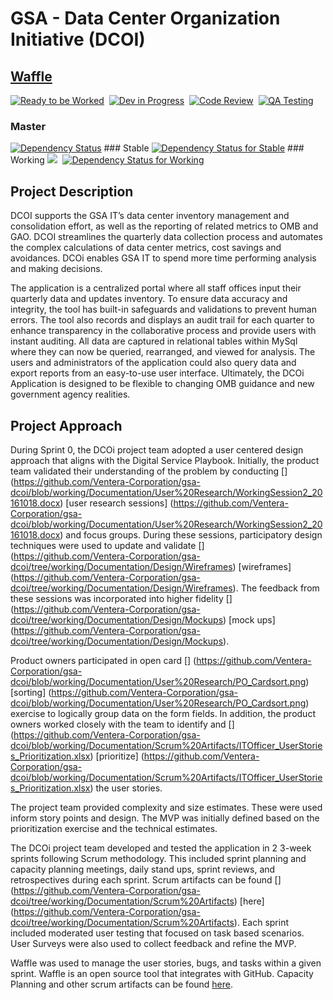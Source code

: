 # GSA - Data Center Organization Initiative (DCOI)
## <a href="https://waffle.io/Ventera-Corporation/gsa-dcoi">Waffle</a>
[![Ready to be Worked](https://badge.waffle.io/Ventera-Corporation/gsa-dcoi.png?label=ready&title=Ready)](https://waffle.io/Ventera-Corporation/gsa-dcoi)&nbsp;
[![Dev in Progress](https://badge.waffle.io/Ventera-Corporation/gsa-dcoi.png?label=In%20Progress&title=In%20Progress)](https://waffle.io/Ventera-Corporation/gsa-dcoi)&nbsp;
[![Code Review](https://badge.waffle.io/Ventera-Corporation/gsa-dcoi.png?label=Code%20Review&title=Code%20Review)](https://waffle.io/Ventera-Corporation/gsa-dcoi)&nbsp;
[![QA Testing](https://badge.waffle.io/Ventera-Corporation/gsa-dcoi.png?label=qa&title=QA)](https://waffle.io/Ventera-Corporation/gsa-dcoi)&nbsp;
### Master
<a href='https://www.versioneye.com/user/projects/58332761e7cea00045b89071'>
<img src='https://www.versioneye.com/user/projects/58332761e7cea00045b89071/badge.svg?style=flat-square' alt="Dependency Status"/></a>
### Stable
<a href='https://www.versioneye.com/user/projects/5833276fe7cea00029198b96'>
<img src='https://www.versioneye.com/user/projects/5833276fe7cea00029198b96/badge.svg?style=flat-square' alt="Dependency Status for Stable"/></a>
### Working
<a href="http://codeclimate.com/github/Ventera-Corporation/gsa-dcoi"><img src="http://codeclimate.com/github/Ventera-Corporation/gsa-dcoi/badges/gpa.svg" /></a>&nbsp;
<a href='https://www.versioneye.com/user/projects/583327d2e7cea00039353adc'>
<img src='https://www.versioneye.com/user/projects/583327d2e7cea00039353adc/badge.svg?style=flat-square' alt="Dependency Status for Working"/></a>

## Project Description
DCOI supports the GSA IT’s data center inventory management and consolidation effort, as well as the reporting of related metrics to OMB and GAO. DCOI streamlines the quarterly data collection process and automates the complex calculations of data center metrics, cost savings and avoidances. DCOi enables GSA IT to spend more time performing analysis and making decisions. 

The application is a centralized portal where all staff offices input their quarterly data and updates inventory. To ensure data accuracy and integrity, the tool has built-in safeguards and validations to prevent human errors. The tool also records and displays an audit trail for each quarter to enhance transparency in the collaborative process and provide users with instant auditing. All data are captured in relational tables within MySql where they can now be queried, rearranged, and viewed for analysis. The users and administrators of the application could also query data and export reports from an easy-to-use user interface. Ultimately, the DCOi Application is designed to be flexible to changing OMB guidance and new government agency realities.

## Project Approach
During Sprint 0, the DCOi project team adopted a user centered design approach that aligns with the Digital Service Playbook.  Initially, the product team validated their understanding of the problem by conducting [] (https://github.com/Ventera-Corporation/gsa-dcoi/blob/working/Documentation/User%20Research/WorkingSession2_20161018.docx) [user research sessions] (https://github.com/Ventera-Corporation/gsa-dcoi/blob/working/Documentation/User%20Research/WorkingSession2_20161018.docx)  and focus groups.  During these sessions, participatory design techniques were used to update and validate [] (https://github.com/Ventera-Corporation/gsa-dcoi/tree/working/Documentation/Design/Wireframes) [wireframes] (https://github.com/Ventera-Corporation/gsa-dcoi/tree/working/Documentation/Design/Wireframes). The feedback from these sessions was incorporated into higher fidelity [] (https://github.com/Ventera-Corporation/gsa-dcoi/tree/working/Documentation/Design/Mockups) [mock ups] (https://github.com/Ventera-Corporation/gsa-dcoi/tree/working/Documentation/Design/Mockups).  

Product owners participated in open card [] (https://github.com/Ventera-Corporation/gsa-dcoi/blob/working/Documentation/User%20Research/PO_Cardsort.png) [sorting] (https://github.com/Ventera-Corporation/gsa-dcoi/blob/working/Documentation/User%20Research/PO_Cardsort.png) exercise to logically group data on the form fields. In addition, the product owners worked closely with the team to identify and [] (https://github.com/Ventera-Corporation/gsa-dcoi/blob/working/Documentation/Scrum%20Artifacts/ITOfficer_UserStories_Prioritization.xlsx) [prioritize] (https://github.com/Ventera-Corporation/gsa-dcoi/blob/working/Documentation/Scrum%20Artifacts/ITOfficer_UserStories_Prioritization.xlsx) the user stories.  

The project team provided complexity and size estimates. These were used inform story points and design. The MVP was initially defined based on the prioritization exercise and the technical estimates. 

The DCOi project team developed and tested the application in 2 3-week sprints following Scrum methodology. This included sprint planning and capacity planning meetings, daily stand ups, sprint reviews, and retrospectives during each sprint. Scrum artifacts can be found [] (https://github.com/Ventera-Corporation/gsa-dcoi/tree/working/Documentation/Scrum%20Artifacts) [here] (https://github.com/Ventera-Corporation/gsa-dcoi/tree/working/Documentation/Scrum%20Artifacts). Each sprint included moderated user testing that focused on task based scenarios.  User Surveys were also used to collect feedback and refine the MVP.

Waffle was used to manage the user stories, bugs, and tasks within a given sprint.  Waffle is an open source tool that integrates with GitHub. Capacity Planning and other scrum artifacts can be found [ ](https://waffle.io/Ventera-Corporation/gsa-dcoi)[here](https://waffle.io/Ventera-Corporation/gsa-dcoi).
